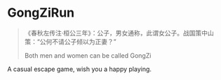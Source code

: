 # GongZiRun

> 《春秋左传注·桓公三年》：公子，男女通称，此谓女公子。战国策中山策：“公何不请公子倾以为正妻？”
>
> Both men and women can be called GongZi

A casual escape game, wish you a happy playing.
